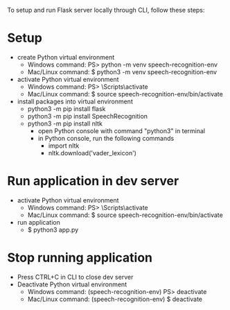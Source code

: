 To setup and run Flask server locally through CLI, follow these steps:

# Setup

- create Python virtual environment
  - Windows command: PS> python -m venv speech-recognition-env
  - Mac/Linux command: $ python3 -m venv speech-recognition-env
- activate Python virtual environment
  - Windows command: PS> \Scripts\activate
  - Mac/Linux command: $ source speech-recognition-env/bin/activate
- install packages into virtual environment
  - python3 -m pip install flask
  - python3 -m pip install SpeechRecognition
  - python3 -m pip install nltk
    - open Python console with command "python3" in terminal
    - in Python console, run the following commands
      - import nltk
      - nltk.download('vader_lexicon')

# Run application in dev server

- activate Python virtual environment
  - Windows command: PS> \Scripts\activate
  - Mac/Linux command: $ source speech-recognition-env/bin/activate
- run application
  - $ python3 app.py

# Stop running application

- Press CTRL+C in CLI to close dev server
- Deactivate Python virtual environment
  - Windows command: (speech-recognition-env) PS> deactivate
  - Mac/Linux command: (speech-recognition-env) $ deactivate
